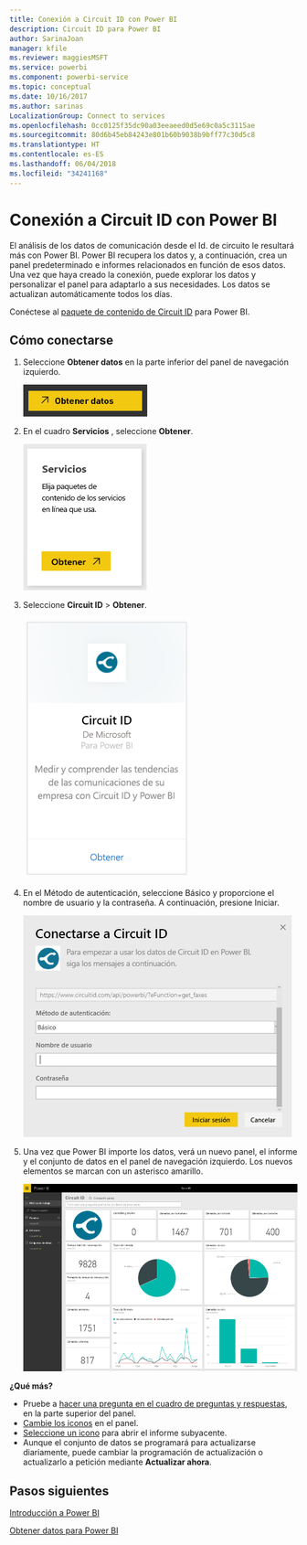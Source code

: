 ```yaml
---
title: Conexión a Circuit ID con Power BI
description: Circuit ID para Power BI
author: SarinaJoan
manager: kfile
ms.reviewer: maggiesMSFT
ms.service: powerbi
ms.component: powerbi-service
ms.topic: conceptual
ms.date: 10/16/2017
ms.author: sarinas
LocalizationGroup: Connect to services
ms.openlocfilehash: 0cc0125f35dc90a03eeaeed0d5e69c0a5c3115ae
ms.sourcegitcommit: 80d6b45eb84243e801b60b9038b9bff77c30d5c8
ms.translationtype: HT
ms.contentlocale: es-ES
ms.lasthandoff: 06/04/2018
ms.locfileid: "34241168"
---
```

# <a name="connect-to-circuit-id-with-power-bi"></a>Conexión a Circuit ID con Power BI
El análisis de los datos de comunicación desde el Id. de circuito le resultará más con Power BI. Power BI recupera los datos y, a continuación, crea un panel predeterminado e informes relacionados en función de esos datos. Una vez que haya creado la conexión, puede explorar los datos y personalizar el panel para adaptarlo a sus necesidades. Los datos se actualizan automáticamente todos los días.

Conéctese al [paquete de contenido de Circuit ID](https://app.powerbi.com/getdata/services/circuitid) para Power BI.

## <a name="how-to-connect"></a>Cómo conectarse
1. Seleccione **Obtener datos** en la parte inferior del panel de navegación izquierdo.
   
    ![](media/service-connect-to-circuit-id/getdata.png)
2. En el cuadro **Servicios** , seleccione **Obtener**.
   
    ![](media/service-connect-to-circuit-id/services.png)
3. Seleccione **Circuit ID** \> **Obtener**.
   
    ![](media/service-connect-to-circuit-id/circuitid.png)
4. En el Método de autenticación, seleccione Básico y proporcione el nombre de usuario y la contraseña. A continuación, presione Iniciar.
   
    ![](media/service-connect-to-circuit-id/circuitid_login.png)
5. Una vez que Power BI importe los datos, verá un nuevo panel, el informe y el conjunto de datos en el panel de navegación izquierdo. Los nuevos elementos se marcan con un asterisco amarillo.
   
    ![](media/service-connect-to-circuit-id/circuitid_dashboard_chrome.png)

**¿Qué más?**

* Pruebe a [hacer una pregunta en el cuadro de preguntas y respuestas](power-bi-q-and-a.md), en la parte superior del panel.
* [Cambie los iconos](service-dashboard-edit-tile.md) en el panel.
* [Seleccione un icono](service-dashboard-tiles.md) para abrir el informe subyacente.
* Aunque el conjunto de datos se programará para actualizarse diariamente, puede cambiar la programación de actualización o actualizarlo a petición mediante **Actualizar ahora**.

## <a name="next-steps"></a>Pasos siguientes
[Introducción a Power BI](service-get-started.md)

[Obtener datos para Power BI](service-get-data.md)

